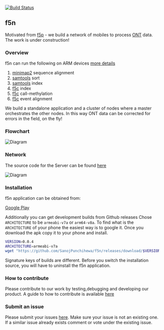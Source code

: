 [![Build Status](https://travis-ci.com/SanojPunchihewa/f5n.svg?branch=master)](https://travis-ci.com/SanojPunchihewa/f5n)
## f5n

Motivated from [f5p](https://github.com/hasindu2008/f5p) - we build a network of mobiles to process [ONT](https://nanoporetech.com/) data. The work is under construction! 

### Overview
f5n can run the following on ARM devices [more details](https://hasindu2008.github.io/linux-tools-on-phone/)

 1. [minimap2](https://github.com/lh3/minimap2) sequence alignment
 2. [samtools](https://github.com/samtools/samtools) sort
 3. [samtools](https://github.com/samtools/samtools) index
 4. [f5c](https://github.com/hasindu2008/f5c) index
 5. [f5c](https://github.com/hasindu2008/f5c) call-methylation
 6. [f5c](https://github.com/hasindu2008/f5c) event alignment

We build a standalone application and a cluster of nodes where a master orchestrates the other nodes. 
In this way ONT data can be corrected for errors in the field, on the fly!

### Flowchart
![Diagram](https://github.com/hiruna72/f5n/blob/master/flowchart.png)

### Network
The source code for the Server can be found [here](https://github.com/AnjanaSenanayake/f5n_server) 

![Diagram](https://github.com/hiruna72/f5n/blob/master/server_mobile_connection.png)

### Installation
f5n application can be obtained from:

[Google Play](https://play.google.com/store/apps/details?id=com.mobilegenomics.f5n)

Additionally you can get development builds from Github releases
Chose `ARCHITECTURE` to be `armeabi-v7a` or `arm64-v8a`. To find what is the `ARCHITECTURE` of your phone the easiest way is to google it. Once you download the apk copy it to your phone and install.
```sh
VERSION=0.0.4
ARCHITECTURE=armeabi-v7a
wget "https://github.com/SanojPunchihewa/f5n/releases/download/$VERSION/mobilegenomics-f5n-v$VERSION-$ARCHITECTURE-release.apk"
```

Signature keys of builds are different. Before you switch the installation source, you will have to uninstall the f5n application.

### How to contribute
Please contribute to our work by testing,debugging and developing our product. A guide to how to contribute is available [here](https://github.com/MarcDiethelm/contributing/blob/master/README.md)
 
 ### Submit an issue
 Please submit your issues [here](https://github.com/SanojPunchihewa/f5n/issues). Make sure your issue is not an existing one.
 If a similar issue already exists comment or vote under the existing issue.
